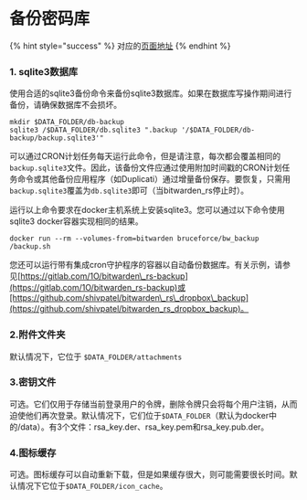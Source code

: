 # 备份密码库

{% hint style="success" %}
对应的[页面地址](https://github.com/dani-garcia/bitwarden_rs/wiki/Backing-up-your-vault)
{% endhint %}

### 1. sqlite3数据库

使用合适的sqlite3备份命令来备份sqlite3数据库。如果在数据库写操作期间进行备份，请确保数据库不会损坏。

```text
mkdir $DATA_FOLDER/db-backup
sqlite3 /$DATA_FOLDER/db.sqlite3 ".backup '/$DATA_FOLDER/db-backup/backup.sqlite3'"
```

可以通过CRON计划任务每天运行此命令，但是请注意，每次都会覆盖相同的`backup.sqlite3`文件。因此，该备份文件应通过使用附加时间戳的CRON计划任务命令或其他备份应用程序（如Duplicati）通过增量备份保存。要恢复，只需用`backup.sqlite3`覆盖为`db.sqlite3`即可（当bitwarden\_rs停止时）。

运行以上命令要求在docker主机系统上安装sqlite3。您可以通过以下命令使用sqlite3 docker容器实现相同的结果。

```text
docker run --rm --volumes-from=bitwarden bruceforce/bw_backup /backup.sh
```

您还可以运行带有集成cron守护程序的容器以自动备份数据库。有关示例，请参见[https://gitlab.com/1O/bitwarden\_rs-backup](https://gitlab.com/1O/bitwarden_rs-backup)或[https://github.com/shivpatel/bitwarden\_rs\_dropbox\_backup](https://github.com/shivpatel/bitwarden_rs_dropbox_backup)。

### 2.附件文件夹

默认情况下，它位于 `$DATA_FOLDER/attachments`

### 3.密钥文件

可选。它们仅用于存储当前登录用户的令牌，删除令牌只会将每个用户注销，从而迫使他们再次登录。默认情况下，它们位于`$DATA_FOLDER`（默认为docker中的/data）。有3个文件：rsa\_key.der、rsa\_key.pem和rsa\_key.pub.der。

### 4.图标缓存

可选。图标缓存可以自动重新下载，但是如果缓存很大，则可能需要很长时间。默认情况下它位于`$DATA_FOLDER/icon_cache`。

